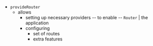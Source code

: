 * `provideRouter`
  * allows
    * setting up necessary providers -- to enable -- `Router` | the application
    * configuring
      * set of routes
      * extra features